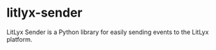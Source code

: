 # litlyx-sender
LitLyx Sender is a Python library for easily sending events to the LitLyx platform.
